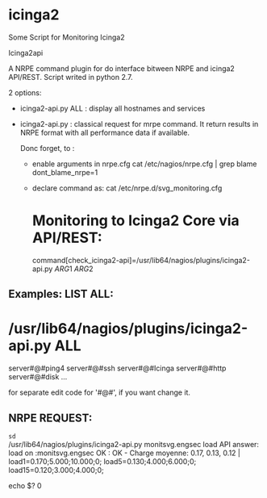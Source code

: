 # icinga2
Some Script for Monitoring Icinga2

Icinga2api

A NRPE command plugin for do interface bitween NRPE and icinga2 API/REST. Script writed in python 2.7.

2 options:

- icinga2-api.py ALL : display all hostnames and services
- icinga2-api.py <hostname> <servicename> :  classical request for mrpe command. It return results in NRPE format with all performance data if available.
  
  Donc forget, to :
  - enable arguments in nrpe.cfg
      cat /etc/nagios/nrpe.cfg | grep blame
      dont_blame_nrpe=1

   
  - declare command as: 
      cat /etc/nrpe.d/svg_monitoring.cfg
      # Monitoring to Icinga2 Core via API/REST:
      command[check_icinga2-api]=/usr/lib64/nagios/plugins/icinga2-api.py $ARG1$ $ARG2$

Examples:
LIST ALL:
---------
# /usr/lib64/nagios/plugins/icinga2-api.py ALL
server#@#ping4
server#@#ssh
server#@#Icinga
server#@#http
server#@#disk
...

for separate edit code for '#@#', if you want change it.

NRPE REQUEST:
-------------
<code>sd
</code>  
/usr/lib64/nagios/plugins/icinga2-api.py monitsvg.engsec load
API answer: load on :monitsvg.engsec OK : OK - Charge moyenne: 0.17, 0.13, 0.12 | load1=0.170;5.000;10.000;0; load5=0.130;4.000;6.000;0; load15=0.120;3.000;4.000;0;

echo $?
0



